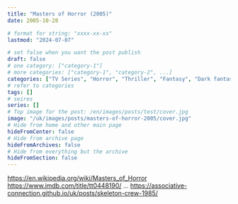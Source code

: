 ```yaml
---
title: "Masters of Horror (2005)"
date: 2005-10-28

# format for string: "xxxx-xx-xx"
lastmod: "2024-07-07"

# set false when you want the post publish
draft: false
# one category: ["category-1"]
# more categories: ["category-1", "category-2", ...]
categories: ["TV Series", "Horror", "Thriller", "Fantasy", "Dark fantasy"]
# refer to categories
tags: []
# seires
series: []
# Top image for the post: /en/images/posts/test/cover.jpg
image: "/uk/images/posts/masters-of-horror-2005/cover.jpg"
# Hide from home and other main page
hideFromCenter: false
# Hide from archive page
hideFromArchives: false
# Hide from everything but the archive
hideFromSection: false
---
```

https://en.wikipedia.org/wiki/Masters_of_Horror
https://www.imdb.com/title/tt0448190/
...
https://associative-connection.github.io/uk/posts/skeleton-crew-1985/
<!--more-->